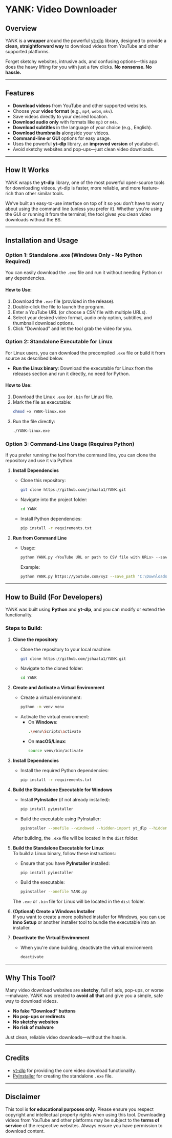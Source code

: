 # YANK: Video Downloader

## **Overview**  
YANK is a **wrapper** around the powerful [yt-dlp](https://github.com/yt-dlp/yt-dlp) library, designed to provide a **clean, straightforward way** to download videos from YouTube and other supported platforms.

Forget sketchy websites, intrusive ads, and confusing options—this app does the heavy lifting for you with just a few clicks. **No nonsense. No hassle.**

---

## **Features**  
- **Download videos** from YouTube and other supported websites.  
- Choose your **video format** (e.g., `mp4`, `webm`, `mkv`).  
- Save videos directly to your desired location.  
- **Download audio only** with formats like `mp3` or `m4a`.  
- **Download subtitles** in the language of your choice (e.g., English).  
- **Download thumbnails** alongside your videos.  
- **Command-line or GUI** options for easy usage.  
- Uses the powerful **yt-dlp** library, an **improved version** of youtube-dl.  
- Avoid sketchy websites and pop-ups—just clean video downloads.

---

## **How It Works**  
YANK wraps the **yt-dlp** library, one of the most powerful open-source tools for downloading videos. yt-dlp is faster, more reliable, and more feature-rich than other similar tools.

We’ve built an easy-to-use interface on top of it so you don’t have to worry about using the command line (unless you prefer it). Whether you're using the GUI or running it from the terminal, the tool gives you clean video downloads without the BS.

---

## **Installation and Usage**

### **Option 1: Standalone .exe (Windows Only - No Python Required)**  
You can easily download the `.exe` file and run it without needing Python or any dependencies. 

#### How to Use:  
1. Download the `.exe` file (provided in the release).  
2. Double-click the file to launch the program.  
3. Enter a YouTube URL (or choose a CSV file with multiple URLs).  
4. Select your desired video format, audio only option, subtitles, and thumbnail download options.  
5. Click "Download" and let the tool grab the video for you.

### **Option 2: Standalone Executable for Linux**  
For Linux users, you can download the precompiled `.exe` file or build it from source as described below.  

- **Run the Linux binary**: Download the executable for Linux from the releases section and run it directly, no need for Python.

#### How to Use:  
1. Download the Linux `.exe` (or `.bin` for Linux) file.  
2. Mark the file as executable:  
   ```bash
   chmod +x YANK-linux.exe
   ```  
3. Run the file directly:  
   ```bash
   ./YANK-linux.exe
   ```

### **Option 3: Command-Line Usage (Requires Python)**  
If you prefer running the tool from the command line, you can clone the repository and use it via Python. 

1. **Install Dependencies**  
   - Clone this repository:  
     ```bash
     git clone https://github.com/jshaala1/YANK.git
     ```  
   - Navigate into the project folder:  
     ```bash
     cd YANK
     ```  
   - Install Python dependencies:  
     ```bash
     pip install -r requirements.txt
     ```

2. **Run from Command Line**  
   - Usage:  
     ```bash
     python YANK.py <YouTube URL or path to CSV file with URLs> --save_path <Optional: destination folder> --format <Optional: mp4, mkv, webm> --audio_only --subtitles --thumbnail
     ```
     Example:  
     ```bash
     python YANK.py https://youtube.com/xyz --save_path "C:\Downloads" --format mp4 --audio_only --subtitles --thumbnail
     ```

---

## **How to Build (For Developers)**  
YANK was built using **Python** and **yt-dlp**, and you can modify or extend the functionality.

### Steps to Build:  
1. **Clone the repository**  
   - Clone the repository to your local machine:  
     ```bash
     git clone https://github.com/jshaala1/YANK.git
     ```  
   - Navigate to the cloned folder:  
     ```bash
     cd YANK
     ```

2. **Create and Activate a Virtual Environment**  
   - Create a virtual environment:  
     ```bash
     python -m venv venv
     ```
   - Activate the virtual environment:  
     - On **Windows**:  
       ```bash
       .\venv\Scripts\activate
       ```  
     - On **macOS/Linux**:  
       ```bash
       source venv/bin/activate
       ```

3. **Install Dependencies**  
   - Install the required Python dependencies:  
     ```bash
     pip install -r requirements.txt
     ```

4. **Build the Standalone Executable for Windows**  
   - Install **PyInstaller** (if not already installed):  
     ```bash
     pip install pyinstaller
     ```
   - Build the executable using PyInstaller:  
     ```bash
     pyinstaller --onefile --windowed --hidden-import yt_dlp --hidden-import tkinter YANK.py
     ```

   After building, the `.exe` file will be located in the `dist` folder.

5. **Build the Standalone Executable for Linux**  
   To build a Linux binary, follow these instructions:

   - Ensure that you have **PyInstaller** installed:  
     ```bash
     pip install pyinstaller
     ```

   - Build the executable:  
     ```bash
     pyinstaller --onefile YANK.py
     ```

   The `.exe` or `.bin` file for Linux will be located in the `dist` folder.

6. **(Optional) Create a Windows Installer**  
   If you want to create a more polished installer for Windows, you can use **Inno Setup** or another installer tool to bundle the executable into an installer.

7. **Deactivate the Virtual Environment**  
   - When you're done building, deactivate the virtual environment:  
     ```bash
     deactivate
     ```

---

## **Why This Tool?**  
Many video download websites are **sketchy**, full of ads, pop-ups, or worse—malware. YANK was created to **avoid all that** and give you a simple, safe way to download videos.

- **No fake "Download" buttons**  
- **No pop-ups or redirects**  
- **No sketchy websites**  
- **No risk of malware**

Just clean, reliable video downloads—without the hassle.

---

## **Credits**  
- [yt-dlp](https://github.com/yt-dlp/yt-dlp) for providing the core video download functionality.  
- [PyInstaller](https://www.pyinstaller.org/) for creating the standalone `.exe` file.  

---

## **Disclaimer**  
This tool is **for educational purposes only**. Please ensure you respect copyright and intellectual property rights when using this tool. Downloading videos from YouTube and other platforms may be subject to the **terms of service** of the respective websites. Always ensure you have permission to download content.
